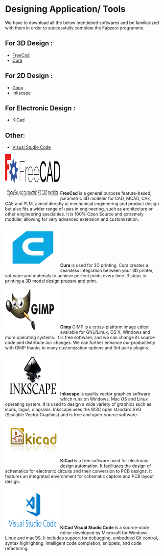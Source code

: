# Designing Application/ Tools 

We have to download all the below mentiobed softwares and be familiarized with them in order to successfully complete the Fabzero programme.
## For 3D Design :
* [FreeCad](#FreeCad)
* [Cura](#Cura)
## For 2D Design :
* [Gimp](#Gimp)
* [Inkscape](#Inkscape)
## For Electronic Design :
* [KiCad](#Kicad)
## Other:
* [Visual Studio Code](#VisualStudioCode)


<a name="FreeCad"> [<img align="left" width="180" height="140" src="img/freecadlogo.png">](https://www.freecadweb.org/) </br></br></br></br></br></br></br>**FreeCad**</a> is a general purpose feature-based, parametric 3D modeler for CAD, MCAD, CAx, CAE and PLM, aimed directly at mechanical engineering and product design but also fits a wider range of uses in engineering, such as architecture or other engineering specialties. It is 100% Open Source and extremely modular, allowing for very advanced extension and customization.

<a name="Cura">[<img align="left" width="180" height="140" src="img/curalogo.png">](https://ultimaker.com/en/products/ultimaker-cura-software) </br></br></br></br></br></br></br>**Cura**</a>  is used for 3D printing. Cura creates a seamless integration between your 3D printer, software and materials to achieve perfect prints every time. 3 steps to printing a 3D model design prepare and print.

<a name="Gimp">[<img align="left" width="180" height="140" src="img/gimplogo.png">](https://www.gimp.org/downloads/) </br></br></br></br></br></br></br>**Gimp**</a> GIMP is a cross-platform image editor available for GNU/Linux, OS X, Windows and more operating systems. It is free software, and we can change its source code and distribute our changes. We can further enhance our productivity with GIMP thanks to many customization options and 3rd party plugins.

<a name="Inkscape">[<img align="left" width="180" height="140" src="img/inkscapelogo.png">](https://inkscape.org/release/inkscape-0.92.3/) </br></br></br></br></br></br></br>**Inkscape**</a> is quality vector graphics software which runs on Windows, Mac OS and Linux operating system. It is used to design a wide variety of graphics such as icons, logos, diagrams. Inkscape uses the W3C open standard SVG (Scalable Vector Graphics) and is free and open-source software.  

<a name="Kicad">[<img align="left" width="180" height="140" src="img/kicadlogo.png">](http://kicad-pcb.org/download/) </br></br></br></br></br></br></br>**KiCad** </a> is a free software used for electronic design automation. It facilitates the design of schematics for electronic circuits and their conversion to PCB designs. It features an integrated environment for schematic capture and PCB layout design.

<a name="Kicad">[<img align="left" width="180" height="140" src="img/visualstudiologo.png">](https://code.visualstudio.com/download) </br></br></br></br></br></br></br>**KiCad** </a><a name="VisualStudioCode"> **Visual Studio Code** </a>  is a source-code editor developed by Microsoft for Windows, Linux and macOS. It includes support for debugging, embedded Git control, syntax highlighting, intelligent code completion, snippets, and code refactoring.